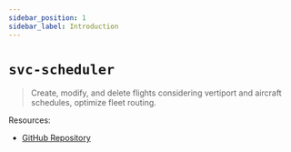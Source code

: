 ```yaml
---
sidebar_position: 1
sidebar_label: Introduction
---
```

# `svc-scheduler`

> Create, modify, and delete flights considering vertiport and aircraft schedules, optimize fleet routing.

Resources:
- [GitHub Repository](https://github.com/Arrow-air/svc-scheduler)
